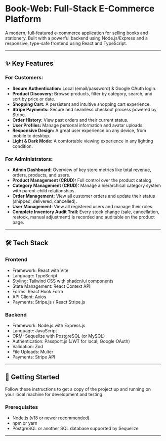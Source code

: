 # Book-Web: Full-Stack E-Commerce Platform

A modern, full-featured e-commerce application for selling books and stationery. Built with a powerful backend using Node.js/Express and a responsive, type-safe frontend using React and TypeScript.

---

## ✨ Key Features

### For Customers:

- **Secure Authentication:** Local (email/password) & Google OAuth login.
- **Product Discovery:** Browse products, filter by category, search, and sort by price or date.
- **Shopping Cart:** A persistent and intuitive shopping cart experience.
- **Stripe Payments:** Secure and seamless checkout process powered by Stripe.
- **Order History:** View past orders and their current status.
- **User Profiles:** Manage personal information and avatar uploads.
- **Responsive Design:** A great user experience on any device, from mobile to desktop.
- **Light & Dark Mode:** A comfortable viewing experience in any lighting condition.

### For Administrators:

- **Admin Dashboard:** Overview of key store metrics like total revenue, orders, products, and users.
- **Product Management (CRUD):** Full control over the product catalog.
- **Category Management (CRUD):** Manage a hierarchical category system with parent-child relationships.
- **Order Management:** View all customer orders and update their status (shipped, delivered, cancelled).
- **User Management:** View all registered users and manage their roles.
- **Complete Inventory Audit Trail:** Every stock change (sale, cancellation, restock, manual adjustment) is recorded and auditable on the product page.

---

## 🛠️ Tech Stack

### Frontend

- Framework: React with Vite
- Language: TypeScript
- Styling: Tailwind CSS with shadcn/ui components
- State Management: React Context API
- Forms: React Hook Form
- API Client: Axios
- Payments: Stripe.js / React Stripe.js

### Backend

- Framework: Node.js with Express.js
- Language: JavaScript
- ORM: Sequelize with PostgreSQL (or MySQL)
- Authentication: Passport.js (JWT for local, Google OAuth)
- Validation: Zod
- File Uploads: Multer
- Payments: Stripe API

---

## 🚀 Getting Started

Follow these instructions to get a copy of the project up and running on your local machine for development and testing.

### Prerequisites

- Node.js (v18 or newer recommended)
- npm or yarn
- PostgreSQL or another SQL database supported by Sequelize

---
